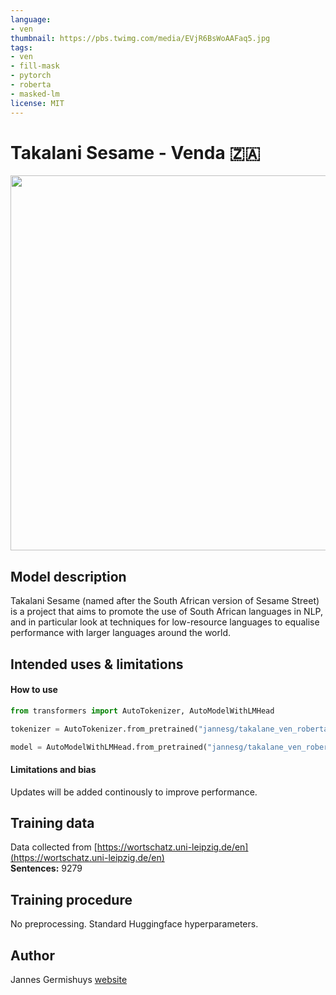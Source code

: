 ```yaml
---
language: 
- ven
thumbnail: https://pbs.twimg.com/media/EVjR6BsWoAAFaq5.jpg
tags:
- ven
- fill-mask
- pytorch
- roberta
- masked-lm
license: MIT
---
```


# Takalani Sesame - Venda 🇿🇦

<img src="https://pbs.twimg.com/media/EVjR6BsWoAAFaq5.jpg" width="600"/> 

## Model description

Takalani Sesame (named after the South African version of Sesame Street) is a project that aims to promote the use of South African languages in NLP, and in particular look at techniques for low-resource languages to equalise performance with larger languages around the world.

## Intended uses & limitations

#### How to use

```python
from transformers import AutoTokenizer, AutoModelWithLMHead

tokenizer = AutoTokenizer.from_pretrained("jannesg/takalane_ven_roberta")

model = AutoModelWithLMHead.from_pretrained("jannesg/takalane_ven_roberta")
```

#### Limitations and bias

Updates will be added continously to improve performance. 

## Training data

Data collected from [https://wortschatz.uni-leipzig.de/en](https://wortschatz.uni-leipzig.de/en) <br/>
**Sentences:** 9279

## Training procedure

No preprocessing. Standard Huggingface hyperparameters. 

## Author

Jannes Germishuys [website](http://jannesgg.github.io)
